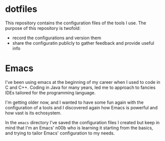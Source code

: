 # dotfiles

This repository contains the configuration files of the tools
I use.
The purpose of this repository is twofold:
- record the configurations and version them
- share the configuratin publicly to gather feedback and provide useful info

# Emacs
I've been using emacs at the beginning of my career when I used to
code in C and C++. Coding in Java for many years, led me to approach
to fancies IDEs tailored for the programming language.

I'm getting older now, and I wanted to have some fun again with the
configuration of a tools and I discovered again how Emacs is powerful
and how vast is its echosystem.

In the `emacs` directory I've saved the configuration files I created
but keep in mind that I'm an Emacs' n00b who is learning it starting
from the basics, and trying to tailor Emacs' configuration to my needs.
